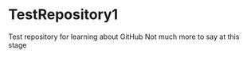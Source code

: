 TestRepository1
===============

Test repository for learning about GitHub
Not much more to say at this stage
